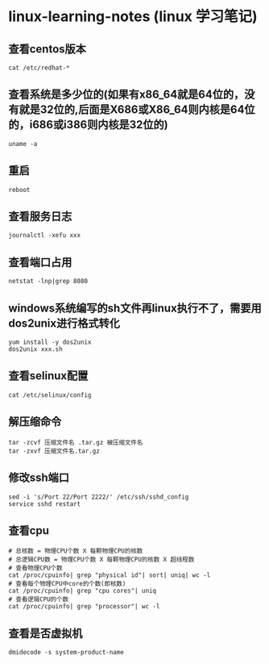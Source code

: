 # linux-learning-notes (linux 学习笔记)

## 查看centos版本
```
cat /etc/redhat-*
```
## 查看系统是多少位的(如果有x86_64就是64位的，没有就是32位的,后面是X686或X86_64则内核是64位的，i686或i386则内核是32位的)
```
uname -a
```
## 重启
```
reboot
```
## 查看服务日志
```
journalctl -xefu xxx
```
## 查看端口占用
```
netstat -lnp|grep 8080
```
## windows系统编写的sh文件再linux执行不了，需要用dos2unix进行格式转化
```
yum install -y dos2unix
dos2unix xxx.sh
```
## 查看selinux配置
```
cat /etc/selinux/config
```
## 解压缩命令
```
tar -zcvf 压缩文件名 .tar.gz 被压缩文件名
tar -zxvf 压缩文件名.tar.gz

```
## 修改ssh端口
```
sed -i 's/Port 22/Port 2222/' /etc/ssh/sshd_config
service sshd restart
```
## 查看cpu
```
# 总核数 = 物理CPU个数 X 每颗物理CPU的核数 
# 总逻辑CPU数 = 物理CPU个数 X 每颗物理CPU的核数 X 超线程数
# 查看物理CPU个数
cat /proc/cpuinfo| grep "physical id"| sort| uniq| wc -l
# 查看每个物理CPU中core的个数(即核数)
cat /proc/cpuinfo| grep "cpu cores"| uniq
# 查看逻辑CPU的个数
cat /proc/cpuinfo| grep "processor"| wc -l
```
## 查看是否虚拟机
```
dmidecode -s system-product-name
```
